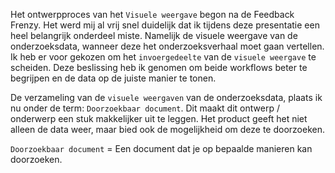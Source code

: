 

Het ontwerpproces van het `Visuele weergave` begon na de Feedback Frenzy. Het werd mij al vrij snel duidelijk dat ik tijdens deze presentatie een heel belangrijk onderdeel miste. Namelijk de visuele weergave van de onderzoeksdata, wanneer deze het onderzoeksverhaal moet gaan vertellen. Ik heb er voor gekozen om het `invoergedeelte` van de `visuele weergave` te scheiden. Deze beslissing heb ik genomen om beide workflows beter te begrijpen en de data op de juiste manier te tonen.

De verzameling van de `visuele weergaven` van de onderzoeksdata, plaats ik nu onder de term: `Doorzoekbaar document`. Dit maakt dit ontwerp / onderwerp een stuk makkelijker uit te leggen. Het product geeft het niet alleen de data weer, maar bied ook de mogelijkheid om deze te doorzoeken.

`Doorzoekbaar document` = Een document dat je op bepaalde manieren kan doorzoeken.
